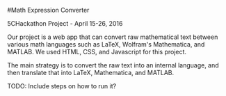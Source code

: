 #Math Expression Converter

5CHackathon Project - April 15-26, 2016

Our project is a web app that can convert raw mathematical text between various math languages such as LaTeX, Wolfram's Mathematica, and MATLAB.
We used HTML, CSS, and Javascript for this project.

The main strategy is to convert the raw text into an internal language, and then translate that into LaTeX, Mathematica, and MATLAB.

TODO: Include steps on how to run it?

